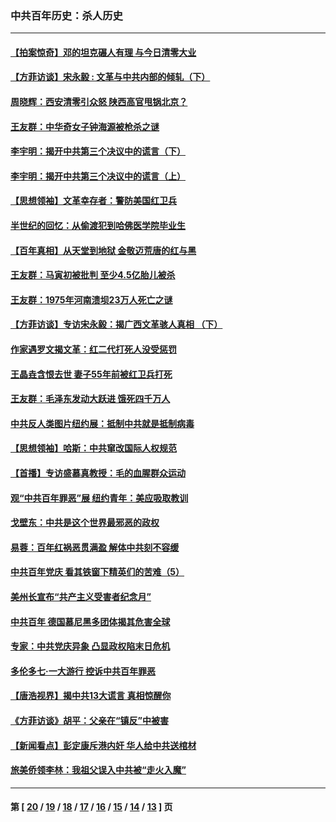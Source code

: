 ### 中共百年历史：杀人历史
---
#### [【拍案惊奇】邓的坦克碾人有理 与今日清零大业](../../pages/nf1176106/n13729574.md?08100430) 
#### [【方菲访谈】宋永毅 : 文革与中共内部的倾轧（下）](../../pages/nf1176106/n13486836.md?08100430) 
#### [周晓辉：西安清零引众怒 陕西高官甩锅北京？](../../pages/nf1176106/n13484627.md?08100430) 
#### [王友群：中华奇女子钟海源被枪杀之谜](../../pages/nf1176106/n13430555.md?08100430) 
#### [李宇明：揭开中共第三个决议中的谎言（下）](../../pages/nf1176106/n13389389.md?08100430) 
#### [李宇明：揭开中共第三个决议中的谎言（上）](../../pages/nf1176106/n13388697.md?08100430) 
#### [【思想领袖】文革幸存者：警防美国红卫兵](../../pages/nf1176106/n13339289.md?08100430) 
#### [半世纪的回忆：从偷渡犯到哈佛医学院毕业生](../../pages/nf1176106/n13345328.md?08100430) 
#### [【百年真相】从天堂到地狱 金敬迈荒唐的红与黑](../../pages/nf1176106/n13336995.md?08100430) 
#### [王友群：马寅初被批判 至少4.5亿胎儿被杀](../../pages/nf1176106/n13260313.md?08100430) 
#### [王友群：1975年河南溃坝23万人死亡之谜](../../pages/nf1176106/n13231576.md?08100430) 
#### [【方菲访谈】专访宋永毅：揭广西文革骇人真相 （下）](../../pages/nf1176106/n13209074.md?08100430) 
#### [作家遇罗文揭文革：红二代打死人没受惩罚](../../pages/nf1176106/n13205254.md?08100430) 
#### [王晶垚含恨去世 妻子55年前被红卫兵打死](../../pages/nf1176106/n13203590.md?08100430) 
#### [王友群：毛泽东发动大跃进 饿死四千万人](../../pages/nf1176106/n13177158.md?08100430) 
#### [中共反人类图片纽约展：抵制中共就是抵制病毒](../../pages/nf1176106/n13115371.md?08100430) 
#### [【思想领袖】哈斯：中共窜改国际人权规范](../../pages/nf1176106/n13053647.md?08100430) 
#### [【首播】专访盛慕真教授：毛的血腥群众运动](../../pages/nf1176106/n13091782.md?08100430) 
#### [观“中共百年罪恶”展 纽约青年：美应吸取教训](../../pages/nf1176106/n13085246.md?08100430) 
#### [戈壁东：中共是这个世界最邪恶的政权](../../pages/nf1176106/n13085641.md?08100430) 
#### [易蓉：百年红祸恶贯满盈 解体中共刻不容缓](../../pages/nf1176106/n13084455.md?08100430) 
#### [中共百年党庆 看其铁窗下精英们的苦难（5）](../../pages/nf1176106/n13076766.md?08100430) 
#### [美州长宣布“共产主义受害者纪念月”](../../pages/nf1176106/n13074024.md?08100430) 
#### [中共百年 德国慕尼黑多团体揭其危害全球](../../pages/nf1176106/n13068873.md?08100430) 
#### [专家：中共党庆异象 凸显政权陷末日危机](../../pages/nf1176106/n13067084.md?08100430) 
#### [多伦多七·一大游行 控诉中共百年罪恶](../../pages/nf1176106/n13062043.md?08100430) 
#### [【唐浩视界】揭中共13大谎言 真相惊醒你](../../pages/nf1176106/n13065208.md?08100430) 
#### [《方菲访谈》胡平：父亲在“镇反”中被害](../../pages/nf1176106/n13064114.md?08100430) 
#### [【新闻看点】彭定康斥港内奸 华人给中共送棺材](../../pages/nf1176106/n13064230.md?08100430) 
#### [旅美侨领李林：我祖父误入中共被“走火入魔”](../../pages/nf1176106/n13062777.md?08100430) 

---
#### 第 [ [20](./20.md?08100430) / [19](./19.md?08100430) / [18](./18.md?08100430) / [17](./17.md?08100430) / [16](./16.md?08100430) / [15](./15.md?08100430) / [14](./14.md?08100430) / [13](./13.md?08100430) ] 页
